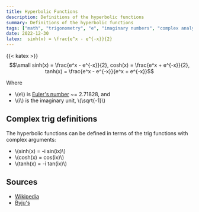 ```yaml
---
title: Hyperbolic Functions
description: Definitions of the hyperbolic functions
summary: Definitions of the hyperbolic functions
tags: ["math", "trigonometry", "e", "imaginary numbers", "complex analysis"]
date: 2022-12-30
latex:  sinh(x) = \frac{e^x - e^{-x}}{2}
---
```


{{< katex >}}
$$\small sinh(x) = \frac{e^x - e^{-x}}{2}, cosh(x) = \frac{e^x + e^{-x}}{2}, tanh(x) = \frac{e^x - e^{-x}}{e^x + e^{-x}}$$

Where
* \\(e\\) is [Euler's number](https://en.wikipedia.org/wiki/E_(mathematical_constant)) ~= 2.71828, and
* \\(i\\) is the imaginary unit, \\(\sqrt{-1}\\)

## Complex trig definitions

The hyperbolic functions can be defined in terms of the trig functions with complex arguments:
* \\(sinh(x) = -i sin(ix)\\)
* \\(cosh(x) = cos(ix)\\)
* \\(tanh(x) = -i tan(ix)\\)


## Sources
- [Wikipedia](https://en.wikipedia.org/wiki/Hyperbolic_functions#Definition)
- [Byju's](https://byjus.com/maths/hyperbolic-function/)
